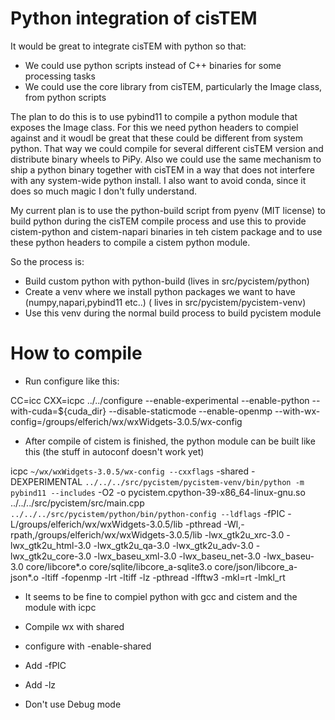 # Python integration of cisTEM

It would be great to integrate cisTEM with python so that:

- We could use python scripts instead of C++ binaries for some processing tasks
- We could use the core library from cisTEM, particularly the Image class, from python scripts

The plan to do this is to use pybind11 to compile a python module that exposes the Image class. For this we 
need python headers to compiel against and it woudl be great that these could be different from system python.
That way we could compile for several different cisTEM version and distribute binary wheels to PiPy. Also 
we could use the same mechanism to ship a python binary together with cisTEM in a way that does not interfere
with any system-wide python install. I also want to avoid conda, since it does so much magic I don't fully understand.

My current plan is to use the python-build script from pyenv (MIT license) to build python during the cisTEM compile process
and use this to provide cistem-python and cistem-napari binaries in teh cistem package and to use these python headers to 
compile a cistem python module.

So the process is:

- Build custom python with python-build (lives in src/pycistem/python)
- Create a venv where we install python packages we want to have (numpy,napari,pybind11 etc..) ( lives in src/pycistem/pycistem-venv)
- Use this venv during the normal build process to build pycistem module


# How to compile

- Run configure like this:

CC=icc CXX=icpc ../../configure --enable-experimental --enable-python --with-cuda=${cuda_dir} --disable-staticmode --enable-openmp  --with-wx-config=/groups/elferich/wx/wxWidgets-3.0.5/wx-config

- After compile of cistem is finished, the python module can be built like this (the stuff in autoconf doesn't work yet)

icpc `~/wx/wxWidgets-3.0.5/wx-config --cxxflags` -shared -DEXPERIMENTAL `../../../src/pycistem/pycistem-venv/bin/python -m pybind11 --includes` -O2 -o pycistem.cpython-39-x86_64-linux-gnu.so ../../../src/pycistem/src/main.cpp `../../../src/pycistem/python/bin/python-config --ldflags` -fPIC -L/groups/elferich/wx/wxWidgets-3.0.5/lib -pthread   -Wl,-rpath,/groups/elferich/wx/wxWidgets-3.0.5/lib -lwx_gtk2u_xrc-3.0 -lwx_gtk2u_html-3.0 -lwx_gtk2u_qa-3.0 -lwx_gtk2u_adv-3.0 -lwx_gtk2u_core-3.0 -lwx_baseu_xml-3.0 -lwx_baseu_net-3.0 -lwx_baseu-3.0 core/libcore*.o core/sqlite/libcore_a-sqlite3.o core/json/libcore_a-json*.o -ltiff  -fopenmp -lrt -ltiff -lz -pthread -lfftw3 -mkl=rt -lmkl_rt

- It seems to be fine to compiel python with gcc and cistem and the module with icpc

- Compile wx with shared
- configure with -enable-shared
- Add -fPIC
- Add -lz
- Don't use Debug mode